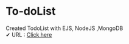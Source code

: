 # To-doList
Created TodoList with EJS, NodeJS ,MongoDB <br/>
✔ URL : <a href="https://todolist-f4zw.onrender.com/" target="_blank">Click here</a>
